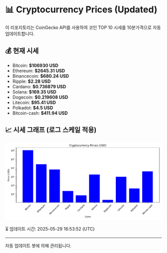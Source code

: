 
# 📊 Cryptocurrency Prices (Updated)

이 리포지토리는 CoinGecko API를 사용하여 코인 TOP 10 시세를 10분가격으로 자동 업데이트합니다.

## 💰 현재 시세
- Bitcoin: **$106930 USD**
- Ethereum: **$2645.31 USD**
- Binancecoin: **$680.24 USD**
- Ripple: **$2.28 USD**
- Cardano: **$0.736879 USD**
- Solana: **$169.35 USD**
- Dogecoin: **$0.219608 USD**
- Litecoin: **$95.41 USD**
- Polkadot: **$4.5 USD**
- Bitcoin-cash: **$411.94 USD**

## 📈 시세 그래프 (로그 스케일 적용)
![Crypto Prices](crypto_prices.png)

⏳ 업데이트 시간: 2025-05-29 16:53:52 (UTC)

---
자동 업데이트 봇에 의해 관리됩니다.
